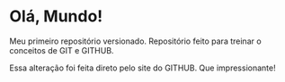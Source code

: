 # Olá, Mundo!
Meu primeiro repositório versionado.
Repositório feito para treinar o conceitos de GIT e GITHUB.

Essa alteração foi feita direto pelo site do GITHUB. Que impressionante!
